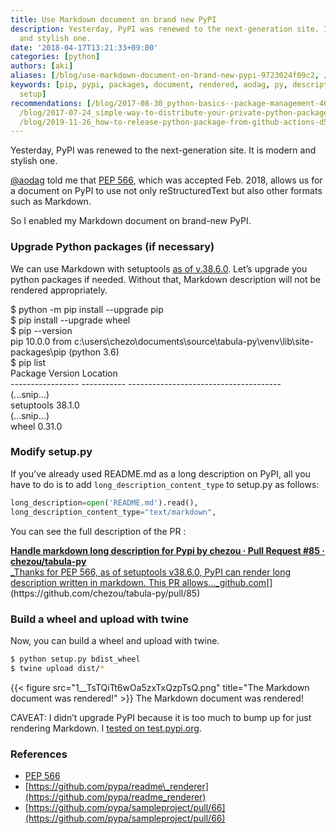 ```yaml
---
title: Use Markdown document on brand new PyPI
description: Yesterday, PyPI was renewed to the next-generation site. It is modern
  and stylish one.
date: '2018-04-17T13:21:33+09:00'
categories: [python]
authors: [aki]
aliases: [/blog/use-markdown-document-on-brand-new-pypi-9723024f09c2, /blog/9723024f09c2]
keywords: [pip, pypi, packages, document, rendered, aodag, py, description, wheel,
  setup]
recommendations: [/blog/2017-08-30_python-basics--package-management-462918458f96/,
  /blog/2017-07-24_simple-way-to-distribute-your-private-python-packages-within-your-organization-fb7af5dbd4c9/,
  /blog/2019-11-26_how-to-release-python-package-from-github-actions-d5a1d8edba6e/]
---
```


Yesterday, PyPI was renewed to the next-generation site. It is modern and stylish one.

[@aodag](http://twitter.com/aodag "Twitter profile for @aodag") told me that [PEP 566](https://www.python.org/dev/peps/pep-0566/#description-content-type-optional), which was accepted Feb. 2018, allows us for a document on PyPI to use not only reStructuredText but also other formats such as Markdown.

So I enabled my Markdown document on brand-new PyPI.

### Upgrade Python packages (if necessary)

We can use Markdown with setuptools [as of v.38.6.0](http://setuptools.readthedocs.io/en/latest/history.html#v38-6-0). Let’s upgrade you python packages if needed. Without that, Markdown description will not be rendered appropriately.

$ python -m pip install --upgrade pip  
$ pip install --upgrade wheel  
$ pip --version  
pip 10.0.0 from c:\\users\\chezo\\documents\\source\\tabula-py\\venv\\lib\\site-packages\\pip (python 3.6)  
$ pip list  
Package           Version     Location  
\----------------- ----------- --------------------------------------  
(...snip...)  
setuptools        38.1.0  
(...snip...)  
wheel             0.31.0

### Modify setup.py

If you’ve already used README.md as a long description on PyPI, all you have to do is to add `long_description_content_type` to setup.py as follows:

```py
long_description=open('README.md').read(),
long_description_content_type="text/markdown",
```

You can see the full description of the PR :

[**Handle markdown long description for Pypi by chezou · Pull Request #85 · chezou/tabula-py**  
_Thanks for PEP 566, as of setuptools v38.6.0, PyPI can render long description written in markdown. This PR allows…_github.com](https://github.com/chezou/tabula-py/pull/85 "https://github.com/chezou/tabula-py/pull/85")[](https://github.com/chezou/tabula-py/pull/85)

### Build a wheel and upload with twine

Now, you can build a wheel and upload with twine.

```sh
$ python setup.py bdist_wheel  
$ twine upload dist/*
```

{{< figure src="1__TsTQiTt6wOa5zxTxQzpTsQ.png" title="The Markdown document was rendered!" >}}
The Markdown document was rendered!

CAVEAT: I didn’t upgrade PyPI because it is too much to bump up for just rendering Markdown. I [tested on test.pypi.org](https://test.pypi.org/project/tabula-py/1.0.0/).

### References

*   [PEP 566](https://www.python.org/dev/peps/pep-0566/#description-content-type-optional)
*   [https://github.com/pypa/readme\_renderer](https://github.com/pypa/readme_renderer)
*   [https://github.com/pypa/sampleproject/pull/66](https://github.com/pypa/sampleproject/pull/66)
